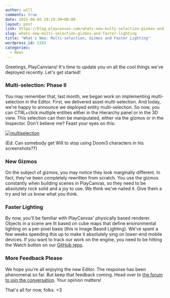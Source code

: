 ```yaml
---
author: will
comments: true
date: 2015-06-05 19:19:30+00:00
layout: post
link: https://blog.playcanvas.com/whats-new-multi-selection-gizmos-and-faster-lighting/
slug: whats-new-multi-selection-gizmos-and-faster-lighting
title: "What's New: Multi-selection, Gizmos and Faster Lighting"
wordpress_id: 2193
categories:
  - News
---
```


Greetings, PlayCanvians! It's time to update you on all the cool things we've deployed recently. Let's get started!

### Multi-selection: Phase II

You may remember that, last month, we began work on implementing multi-selection in the Editor. First, we delivered asset multi-selection. And today, we're happy to announce we deployed entity multi-selection. So now, you can CTRL+click multiple entities either in the Hierarchy panel or in the 3D view. This selection can then be manipulated, either via the gizmos or in the Inspector. Don't believe me? Feast your eyes on this:

[![multiselection](https://blog.playcanvas.com/wp-content/uploads/2015/06/multiselection.gif)](http://blog.playcanvas.com/wp-content/uploads/2015/06/multiselection.gif)

(Ed: Can somebody get Will to stop using Doom3 characters in his screenshots??)

### New Gizmos

On the subject of gizmos, you may notice they look marginally different. In fact, they've been completely rewritten from scratch. You use the gizmos constantly when building scenes in PlayCanvas, so they need to be absolutely rock solid and a joy to use. We think we've nailed it. Give them a try and let us know what you think.

### Faster Lighting

By now, you'll be familiar with PlayCanvas' physically based renderer. Objects in a scene are lit based on cube maps that define environmental lighting on a per-pixel basis (this is Image Based Lighting). We've spent a few weeks speeding this up to make it absolutely sing on lower-end mobile devices. If you want to track our work on the engine, you need to be hitting the Watch button on our [GitHub repo](https://github.com/playcanvas/engine).

### More Feedback Please

We hope you're all enjoying the new Editor. The response has been phenomenal so far. But keep that feedback coming. Head over to [the forum to join the conversation](https://forum.playcanvas.com/t/playcanvas-editor-feedback/616). Your opinion matters!

That's all for now, folks. <3
